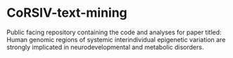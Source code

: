 # CoRSIV-text-mining
Public facing repository containing the code and analyses for paper titled: Human genomic regions of systemic interindividual epigenetic variation are strongly implicated in neurodevelopmental and metabolic disorders.
